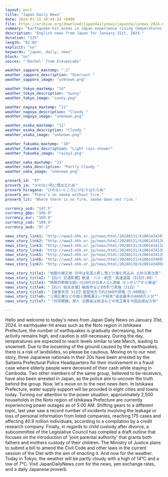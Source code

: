 ```yaml
---
layout: post
title: "Japan Daily News"
date: 2024-01-31 10:44:34 +0900
file: https://archive.org/download/japandailynews/japandailynews_2024-01-31.mp3
summary: "Earthquake-hit areas in Japan experience rising temperatures and snowmelt, and three Japanese nationals arrested for involvement in a fraud case in Cambodia, & more…"
description: "English news from Japan for January 31st, 2024."
duration: "125"
length: "02:05"
explicit: "no"
keywords: "japan, daily, news"
block: "no"
voices: "'Rachel' from ElevenLabs"

weather_sapporo_maxtemp: "-1"
weather_sapporo_description: "Overcast "
weather_sapporo_image: "unknown.png"

weather_tokyo_maxtemp: "14"
weather_tokyo_description: "Sunny"
weather_tokyo_image: "sunny.png"

weather_nagoya_maxtemp: "11"
weather_nagoya_description: "Cloudy "
weather_nagoya_image: "unknown.png"

weather_osaka_maxtemp: "11"
weather_osaka_description: "Cloudy "
weather_osaka_image: "unknown.png"

weather_fukuoka_maxtemp: "10"
weather_fukuoka_description: "Light rain shower"
weather_fukuoka_image: "rainy1.png"

weather_naha_maxtemp: "23"
weather_naha_description: "Partly Cloudy "
weather_naha_image: "unknown.png"

proverb_id: "97"
proverb_ja: "火のない所に煙は立たぬ"
proverb_hiragana: "ひのないところにけむりはたたぬ"
proverb_en: "There’s no smoke without fire."
proverb_lit: "Where there is no fire, smoke does not rise."

currency_usd: "147.5"
currency_gbp: "186.9"
currency_eur: "160.0"
currency_cad: "109.9"
currency_aud: "97.2"

news_story_link1: "http://www3.nhk.or.jp/news/html/20240131/k10014341071000.html"
news_story_link2: "http://www3.nhk.or.jp/news/html/20240131/k10014341361000.html"
news_story_link3: "http://www3.nhk.or.jp/news/html/20240131/k10014341181000.html"
news_story_link4: "http://www3.nhk.or.jp/news/html/20240131/k10014341301000.html"
news_story_link5: "http://www3.nhk.or.jp/news/html/20240131/k10014341351000.html"
news_story_link6: "http://www3.nhk.or.jp/news/html/20240131/k10014340951000.html"
news_story_link7: "http://www3.nhk.or.jp/news/html/20240130/k10014340561000.html"

news_story_title1: "地震の被災地 日中は気温上昇し雪どけ進む見込み 土砂災害注意"
news_story_title2: "【石川 交通影響】鉄道・バス・航空・高速道路（31日5:00）"
news_story_title3: "特殊詐欺関与疑いの20代の日本人3人逮捕 カンボジアから移送"
news_story_title4: "【石川 給水支援】輪島市など8市町で実施（31日）"
news_story_title5: "【被害状況 31日】能登地方で約2500戸停電（5:00現在）"
news_story_title6: "上場企業などの個人情報漏えいや紛失“過去最多の4090万人分”"
news_story_title7: "「共同親権」導入 法務省は民法などの改正案を今国会提出方針"

---
```


Hello and welcome to today's news from Japan Daily News on January 31st, 2024. In earthquake-hit areas such as the Noto region in Ishikawa Prefecture, the number of earthquakes is gradually decreasing, but the activity remains high, and caution is still necessary. During the day, temperatures are expected to reach levels similar to late March, leading to snowmelt. Due to the loosening of the ground caused by the earthquakes, there is a risk of landslides, so please be cautious. Moving on to our next story, three Japanese nationals in their 20s have been arrested by the Saitama Prefectural Police Headquarters for their involvement in a fraud case where elderly people were deceived of their cash while staying in Cambodia. Two other members of the same group, believed to be receivers, have also been arrested in Japan, as the police aim to uncover the truth behind the group. Now, let's move on to the next news item. In Ishikawa Prefecture, water supply support will be provided in eight cities and towns today. Turning our attention to the power situation, approximately 2,500 households in the Noto region of Ishikawa Prefecture are currently experiencing power outages as of 5:00 AM. Shifting gears to a different topic, last year saw a record number of incidents involving the leakage or loss of personal information from listed companies, reaching 175 cases and affecting 40.9 million individuals, according to a compilation by a credit research company. Finally, in regards to child custody after divorce, a subcommittee of the Legislative Council has compiled a draft outline that focuses on the introduction of 'joint parental authority' that grants both fathers and mothers custody of their children. The Ministry of Justice plans to submit a bill to amend the Civil Code and other laws in the current session of the Diet with the aim of enacting it. And now for the weather. Today in Tokyo, the weather will be partly cloudy with a high of 14°C and a low of 7°C.  Visit JapanDailyNews.com for the news, yen exchange rates, and a daily Japanese proverb.
